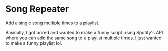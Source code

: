 # Song Repeater
Add a single song multiple times to a playlist.

Basically, I got bored and wanted to make a funny script using Spotify's API where you can add the same song to a playlist multiple times. I just wanted to make a funny playlist lol.
